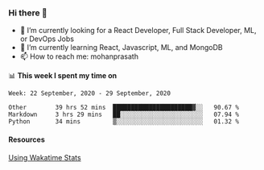 ### Hi there 👋

- 🔭 I’m currently looking for a React Developer, Full Stack Developer, ML, or DevOps Jobs
- 🌱 I’m currently learning React, Javascript, ML, and MongoDB
- 📫 How to reach me: mohanprasath

📊 **This week I spent my time on**
<!--START_SECTION:waka-->
```text
Week: 22 September, 2020 - 29 September, 2020

Other        39 hrs 52 mins  ██████████████████████▓░░   90.67 % 
Markdown     3 hrs 29 mins   ██░░░░░░░░░░░░░░░░░░░░░░░   07.94 % 
Python       34 mins         ▒░░░░░░░░░░░░░░░░░░░░░░░░   01.32 % 
```
<!--END_SECTION:waka-->

#### Resources
[Using Wakatime Stats](https://github.com/marketplace/actions/waka-readme)
